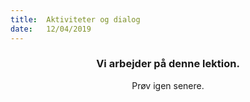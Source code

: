 ```yaml
---
title:  Aktiviteter og dialog
date:   12/04/2019
---
```


### <center>Vi arbejder på denne lektion.</center>
<center>Prøv igen senere.</center>